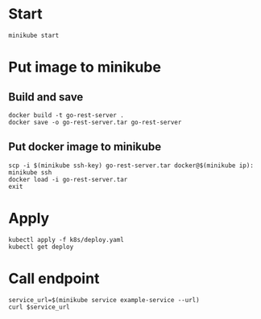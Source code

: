 # Start
```
minikube start
```
# Put image to minikube

## Build and save
```
docker build -t go-rest-server .
docker save -o go-rest-server.tar go-rest-server
```
## Put docker image to minikube
```
scp -i $(minikube ssh-key) go-rest-server.tar docker@$(minikube ip):
minikube ssh
docker load -i go-rest-server.tar
exit
```
# Apply
```
kubectl apply -f k8s/deploy.yaml
kubectl get deploy
```
# Call endpoint
```
service_url=$(minikube service example-service --url)
curl $service_url
```
